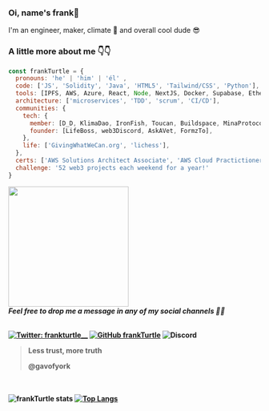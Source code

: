 ### Oi, name's frank🐢

I'm an engineer, maker, climate 💛 and overall cool dude 😎


### A little more about me 👇👇

```javascript
const frankTurtle = {
  pronouns: 'he' | 'him' | 'él' ,
  code: ['JS', 'Solidity', 'Java', 'HTML5', 'Tailwind/CSS', 'Python'],
  tools: [IPFS, AWS, Azure, React, Node, NextJS, Docker, Supabase, Ethereum/Polygon],
  architecture: ['microservices', 'TDD', 'scrum', 'CI/CD'],
  communities: {
    tech: {
      member: [D_D, KlimaDao, IronFish, Toucan, Buildspace, MinaProtocol, Praxis],
      founder: [LifeBoss, web3Discord, AskAVet, FormzTo],
    },
    life: ['GivingWhatWeCan.org', 'lichess'],
  },
  certs: ['AWS Solutions Architect Associate', 'AWS Cloud Practictioner', 'Azure Fundamentals'],
  challenge: '52 web3 projects each weekend for a year!'
}
```

<img src="https://media.giphy.com/media/O8oPnvoMi31mw/giphy.gif" width="240" align="center"> 
  <br><em><b>Feel free to drop me a message in any of my social channels 🤙🤙</em><br><br>
  
[![Twitter: frankturtle__](https://img.shields.io/twitter/follow/frankturtle__?style=social)](https://twitter.com/frankturtle__) 
[![GitHub frankTurtle](https://img.shields.io/github/followers/frankTurtle?label=follow&style=social)](https://github.com/frankTurtle) 
![Discord](https://img.shields.io/discord/905893545137803346)
  
> Less trust, more truth 
> 
> @gavofyork

<br><br>
![frankTurtle stats](https://github-readme-stats.vercel.app/api?username=frankTurtle&theme=material-palenight&count_private=true&show_icons=true) [![Top Langs](https://github-readme-stats.vercel.app/api/top-langs/?username=frankTurtle&layout=compact&theme=material-palenight)](https://github.com/frankTurtle)
